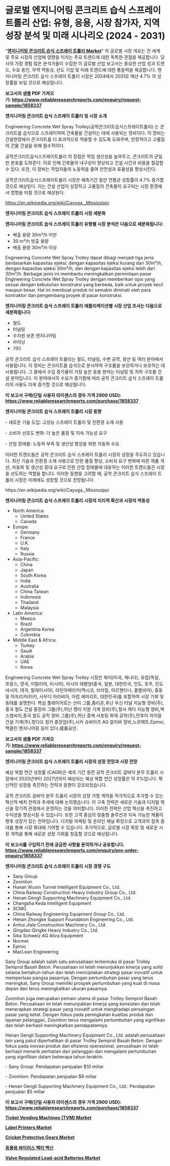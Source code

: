 <p><h1>글로벌 엔지니어링 콘크리트 습식 스프레이 트롤리 산업: 유형, 응용, 시장 참가자, 지역 성장 분석 및 미래 시나리오 (2024 - 2031)</h1></p><p>"<strong><a href="https://www.reliableresearchreports.com/engineering-concrete-wet-spray-trolley-r1858337">엔지니어링 콘크리트 습식 스프레이 트롤리 Market</a></strong>" 의 글로벌 시장 개요는 전 세계 및 주요 시장의 산업에 영향을 미치는 주요 트렌드에 대한 독특한 관점을 제공합니다. 당사의 가장 경험 많은 분석가들이 수집한 이 글로벌 산업 보고서는 중요한 산업 성과 트렌드, 수요 동인, 무역 역동성, 선도 기업 및 미래 트렌드에 대한 통찰력을 제공합니다. 엔지니어링 콘크리트 습식 스프레이 트롤리 시장은 2024에서 2031로 매년 4.7% 의 성장률을 보일 것으로 예상됩니다.</p>
<p><strong>보고서의 샘플 PDF 가져오기:&nbsp;<a href="https://www.reliableresearchreports.com/enquiry/request-sample/1858337">https://www.reliableresearchreports.com/enquiry/request-sample/1858337</a></strong></p>
<p><strong>엔지니어링 콘크리트 습식 스프레이 트롤리 및 시장 소개</strong></p>
<p><p>Engineering Concrete Wet Spray Trolley(공학콘크리트습식스프레이트롤리) 는 콘크리트를 습식으로 스프레이하여 건축물을 건설하는 데에 사용되는 장비이다. 이 장비는 건설현장에서 콘크리트를 더 효과적으로 적용할 수 있도록 도와주며, 안정적이고 고품질의 건물 건설을 위해 필수적이다. </p><p>공학콘크리트습식스프레이트롤리 의 장점은 작업 생산성을 높여주고, 콘크리트의 균일한 분포를 도와준다. 이로 인해 건축물의 내구성이 향상되고 건설 시간과 비용을 절감할 수 있다. 또한, 이 장비는 작업자들의 노동력을 줄여 안전성과 효율성을 향상시킨다. </p><p>공학콘크리트습식스프레이트롤리 시장은 예측기간 동안 연평균 성장률이 4.7% 증가할 것으로 예상된다. 이는 건설 산업이 성장하고 고품질의 건축물이 요구되는 시장 환경에서 영향을 미칠 것으로 예상된다.</p></p>
<p><a href="https://en.wikipedia.org/wiki/Cayuga,_Mississippi">https://en.wikipedia.org/wiki/Cayuga,_Mississippi</a></p>
<p><strong>엔지니어링 콘크리트 습식 스프레이 트롤리 시장 세분화</strong></p>
<p><strong>엔지니어링 콘크리트 습식 스프레이 트롤리 유형별 시장 분석은 다음으로 세분화됩니다:</strong></p>
<p><ul><li>배출 용량 30m³/h 미만</li><li>30 m³/h 방출 용량</li><li>배출 용량 30m³/h 이상</li></ul></p>
<p><p>Engineering Concrete Wet Spray Trolley dapat dibagi menjadi tiga jenis berdasarkan kapasitas ejeksi: dengan kapasitas ejeksi kurang dari 30m³/h, dengan kapasitas ejeksi 30m³/h, dan dengan kapasitas ejeksi lebih dari 30m³/h. Berbagai jenis ini membantu meningkatkan permintaan pasar Engineering Concrete Wet Spray Trolley dengan memberikan opsi yang sesuai dengan kebutuhan konstruksi yang berbeda, baik untuk proyek kecil maupun besar. Hal ini membuat produk ini semakin diminati oleh para kontraktor dan pengembang proyek di pasar konstruksi.</p></p>
<p><strong>엔지니어링 콘크리트 습식 스프레이 트롤리 애플리케이션별 시장 산업 조사는 다음으로 세분화됩니다:</strong></p>
<p><ul><li>철도</li><li>터널링</li><li>수자원 보존 엔지니어링</li><li>마이닝</li><li>기타</li></ul></p>
<p><p>공학 콘크리트 습식 스프레이 트롤리는 철도, 터널링, 수변 공학, 광산 등 여러 분야에서 사용됩니다. 이 장비는 콘크리트를 습식으로 분사하여 구조물을 보강하거나 보호하는 데 사용됩니다. 그 중에서 수입 증가율이 가장 높은 응용 분야는 터널링 및 지하 구조물 건설 분야입니다. 이 분야에서의 수요가 증가함에 따라 공학 콘크리트 습식 스프레이 트롤리의 사용도 더욱 증가할 것으로 예상됩니다.</p></p>
<p><strong>이 보고서 구매(단일 사용자 라이센스의 경우 가격 2900 USD): <a href="https://www.reliableresearchreports.com/purchase/1858337">https://www.reliableresearchreports.com/purchase/1858337</a></strong></p>
<p><strong>엔지니어링 콘크리트 습식 스프레이 트롤리 시장 동향</strong></p>
<p><p>- 새로운 기술 도입: 고성능 스프레이 트롤리 및 친환경 소재 사용</p><p>- 소비자 선호도 변화: 더 높은 품질 및 지속 가능성 요구</p><p>- 산업 장애물: 노동력 부족 및 생산성 향상을 위한 자동화 수요</p><p>이러한 트렌드들은 공학 콘크리트 습식 스프레이 트롤리 시장의 성장을 주도하고 있습니다. 최신 기술과 친환경 소재 사용으로 인한 품질 향상, 소비자 요구 변화에 따른 제품 개선, 자동화 및 생산성 증대 요구로 인한 산업 장애물에 대응하는 이러한 트렌드들은 시장을 선도하는 역할을 합니다. 이러한 동향을 고려할 때, 공학 콘크리트 습식 스프레이 트롤리 시장은 미래에도 성장할 것으로 전망됩니다.</p></p>
<p>https://en.wikipedia.org/wiki/Cayuga,_Mississippi</p>
<p><strong>엔지니어링 콘크리트 습식 스프레이 트롤리 시장의 지리적 확산과 시장의 역동성</strong></p>
<p><ul>
    <li>
        North America:
        <ul>
            <li>United States</li>
            <li>Canada</li>
        </ul>
    </li>
    <li>
        Europe:
        <ul>
            <li>Germany</li>
            <li>France</li>
            <li>U.K.</li>
            <li>Italy</li>
            <li>Russia</li>
        </ul>
    </li>
    <li>
        Asia-Pacific:
        <ul>
            <li>China</li>
            <li>Japan</li>
            <li>South Korea</li>
            <li>India</li>
            <li>Australia</li>
            <li>China Taiwan</li>
            <li>Indonesia</li>
            <li>Thailand</li>
            <li>Malaysia</li>
        </ul>
    </li>
    <li>
        Latin America:
        <ul>
            <li>Mexico</li>
            <li>Brazil</li>
            <li>Argentina Korea</li>
            <li>Colombia</li>
        </ul>
    </li>
    <li>
        Middle East & Africa:
        <ul>
            <li>Turkey</li>
            <li>Saudi</li>
            <li>Arabia</li>
            <li>UAE</li>
            <li>Korea</li>
        </ul>
    </li>
    </ul></p>
<p><p>Engineering Concrete Wet Spray Trolley 시장은 북미(미국, 캐나다), 유럽(독일, 프랑스, 영국, 이탈리아, 러시아), 아시아 태평양(중국, 일본, 대한민국, 인도, 호주, 인도네시아, 태국, 말레이시아), 라틴아메리카(멕시코, 브라질, 아르헨티나, 콜롬비아), 중동 및 아프리카(터키, 사우디 아라비아, 아랍 에미리트, 대한민국)를 포함하여 시장 기회 및 동태를 설명한다. 핵심 플레이어로는 산이 그룹,줌리온,후난 우신 터널 지능형 장비(주),중국 철도 건설 중장비 그룹(주),허난 깽리 지원 기계 장비(주),창사 케다 지능형 장비,엑스엠씨지,중국 철도 공학 장비 그룹(주),허난 중케 서포팅 화재 공학(주),안후이 자이알 건설 기계(주),청다오 칭커 중장업(주),시카 슈바이츠 AG 알리바 장비,노르메트,Epiroc,맥클린 엔지니어링 등이 있다.成長요인.</p></p>
<p><strong>보고서의 샘플 PDF 가져오기:&nbsp;<a href="https://www.reliableresearchreports.com/enquiry/request-sample/1858337">https://www.reliableresearchreports.com/enquiry/request-sample/1858337</a></strong></p>
<p><strong>엔지니어링 콘크리트 습식 스프레이 트롤리 시장의 성장 전망과 시장 전망</strong></p>
<p><p>예상 복합 연간 성장률 (CAGR)은 예측 기간 동안 공학 콘크리트 겉바닥 분무 트롤리 시장에서 2020년부터 2027년까지 예상되는 예상 복합 연간 성장률은 약 X%입니다. 혁신적인 성장을 촉진하는 전략과 동향이 강조되었습니다. </p><p>공학 콘크리트 겉바닥 분무 트롤리 시장의 성장 가맹 계약을 적극적으로 추가할 수 있는 혁신적 배치 전략과 추세에 대해 논의했습니다. 이 구축 전략은 새로운 기술과 디지털 혁신을 장기적 관점에서 운영하는 것을 의미합니다. 이러한 전략은 산업 혁신을 촉진하고 수익성을 향상시킬 수 있습니다. 또한 고객 중심의 맞춤형 솔루션과 지속 가능한 제품이 향후 성장가 있는 전략입니다. 디지털 마케팅 및 온라인 채널 확장으로 고객과의 접촉 증대를 통해 시장 확대에 기여할 수 있습니다. 추가적으로, 글로벌 시장 확장 및 새로운 시장 개척을 통해 새로운 성장 기회를 창출할 것으로 예상됩니다.</p></p>
<p><strong>이 보고서를 구입하기 전에 궁금한 사항을 문의하거나 공유합니다. <a href="https://www.reliableresearchreports.com/enquiry/pre-order-enquiry/1858337">https://www.reliableresearchreports.com/enquiry/pre-order-enquiry/1858337</a></strong></p>
<p><strong>엔지니어링 콘크리트 습식 스프레이 트롤리 시장 경쟁 구도</strong></p>
<p><ul><li>Sany Group</li><li>Zoomlion</li><li>Hunan Wuxin Tunnel Intelligent Equipment Co., Ltd.</li><li>China Railway Construction Heavy Industry Group Co., Ltd.</li><li>Henan Gengli Supporting Machinery Equipment Co., Ltd.</li><li>Changsha Keda Intelligent Equipment</li><li>XCMG</li><li>China Railway Engineering Equipment Group Co., Ltd.</li><li>Henan Zhongke Support Foundation Engineering Co., Ltd.</li><li>Anhui Jiale Construction Machinery Co., Ltd.</li><li>Qingdao Qingke Heavy Industry Co., Ltd.</li><li>Sika Schweiz AG Aliva Equipment</li><li>Normet</li><li>Epiroc</li><li>MacLean Engineering</li></ul></p>
<p><p>Sany Group adalah salah satu perusahaan terkemuka di pasar Trolley Semprot Basah Beton. Perusahaan ini telah menunjukkan kinerja yang solid selama bertahun-tahun dan telah menciptakan strategi pasar inovatif untuk memperluas pangsa pasarnya. Dengan pertumbuhan pasar yang terus meningkat, Sany Group memiliki prospek pertumbuhan yang kuat di masa depan dan terus meningkatkan ukuran pasarnya.</p><p>Zoomlion juga merupakan pemain utama di pasar Trolley Semprot Basah Beton. Perusahaan ini telah menunjukkan kinerja yang konsisten dan telah menerapkan strategi pasar yang inovatif untuk menghadapi persaingan pasar yang ketat. Dengan fokus pada peningkatan kualitas produk dan layanan pelanggan, Zoomlion terus mengalami pertumbuhan yang signifikan dan telah berhasil meningkatkan pendapatannya.</p><p>Henan Gengli Supporting Machinery Equipment Co., Ltd. adalah perusahaan lain yang patut diperhatikan di pasar Trolley Semprot Basah Beton. Dengan fokus pada inovasi produk dan efisiensi operasional, perusahaan ini telah berhasil menarik perhatian dari pelanggan dan mengalami pertumbuhan yang signifikan dalam beberapa tahun terakhir.</p><p>- Sany Group: Pendapatan penjualan $10 miliar</p><p>- Zoomlion: Pendapatan penjualan $8 miliar</p><p>- Henan Gengli Supporting Machinery Equipment Co., Ltd.: Pendapatan penjualan $5 miliar</p></p>
<p><strong>이 보고서 구매(단일 사용자 라이센스의 경우 가격 2900 USD): <a href="https://www.reliableresearchreports.com/purchase/1858337">https://www.reliableresearchreports.com/purchase/1858337</a></strong></p>
<p><strong><p><a href="https://issuu.com/reportprime-2/docs/ticket-vending-machines-tvm-market-_8734ec55cb8873">Ticket Vending Machines (TVM) Market</a></p><p><a href="https://issuu.com/reportprime-2/docs/label-printers-market-size-2030.ppt_12bea069e95803">Label Printers Market</a></p><p><a href="https://github.com/vimar16th/Market-Research-Report-List-6/blob/main/cricket-protective-gears-market.md">Cricket Protective Gears Market</a></p><p><a href="https://github.com/laholand/Market-Research-Report-List-6/blob/main/6833026108210.md">동물용 바이러스 벡터 백신</a></p><p><a href="https://github.com/luckyshygirl/Market-Research-Report-List-6/blob/main/valve-regulated-lead-acid-batteries-market.md">Valve Regulated Lead-acid Batteries Market</a></p></strong></p>
<p></p>